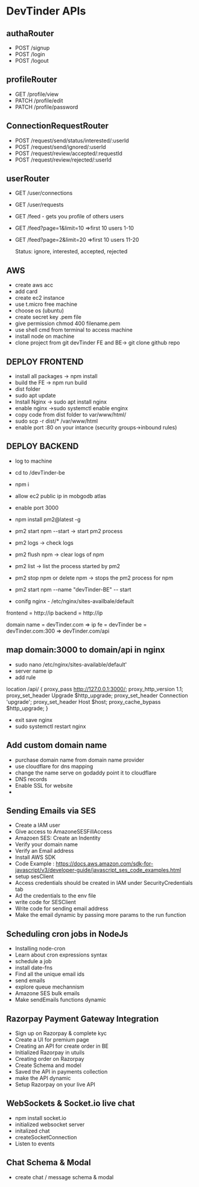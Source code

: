 # DevTinder APIs

## authaRouter

- POST /signup
- POST /login
- POST /logout

## profileRouter

- GET /profile/view
- PATCH /profile/edit
- PATCH /profile/password

## ConnectionRequestRouter

- POST /request/send/status/interested/:userId
- POST /request/send/ignored/:userId
- POST /request/review/accepted/:requestId
- POST /request/review/rejected/:userId

## userRouter

- GET /user/connections
- GET /user/requests
- GET /feed - gets you profile of others users

- GET /feed?page=1&limit=10 =>first 10 users 1-10
- GET /feed?page=2&limit=20 =>first 10 users 11-20

  Status: ignore, interested, accepted, rejected

## AWS

- create aws acc
- add card
- create ec2 instance
- use t.micro free machine
- choose os (ubuntu)
- create secret key .pem file
- give permission chmod 400 filename.pem
- use shell cmd from terminal to access machine
- install node on machine
- clone project from git devTinder FE and BE-> git clone github repo

## DEPLOY FRONTEND

- install all packages -> npm install
- build the FE -> npm run build
- dist folder
- sudo apt update
- Install Nginx -> sudo apt install nginx
- enable nginx ->sudo systemctl enable enginx
- copy code from dist folder to var/www/html/
- sudo scp -r dist/\* /var/www/html
- enable port :80 on your intance (security groups->inbound rules)

## DEPLOY BACKEND

- log to machine
- cd to /devTinder-be
- npm i
- allow ec2 public ip in mobgodb atlas
- enable port 3000
- npm install pm2@latest -g
- pm2 start npm --start -> start pm2 process
- pm2 logs -> check logs
- pm2 flush npm -> clear logs of npm
- pm2 list -> list the process started by pm2
- pm2 stop npm or delete npm -> stops the pm2 process for npm
- pm2 start npm --name "devTinder-BE" -- start

- conifg nginx - /etc/nginx/sites-availbale/default

frontend = http://ip
backend = http://ip

domain name = devTinder.com => ip
fe = devTinder
be = devTinder.com:300 => devTinder.com/api

## map domain:3000 to domain/api in nginx

- sudo nano /etc/nginx/sites-available/default'
- server name ip
- add rule

location /api/ {
proxy_pass http://127.0.0.1:3000/;
proxy_http_version 1.1;
proxy_set_header Upgrade $http_upgrade;
proxy_set_header Connection 'upgrade';
proxy_set_header Host $host;
proxy_cache_bypass $http_upgrade;
}

- exit save nginx
- sudo systemctl restart nginx

## Add custom domain name

- purchase domain name from domain name provider
- use cloudflare for dns mapping
- change the name serve on godaddy point it to cloudflare
- DNS records
- Enable SSL for website
-

## Sending Emails via SES

- Create a IAM user
- Give access to AmazoneSESFillAccess
- Amazoen SES: Create an Indentity
- Verify your domain name
- Verify an Email address
- Install AWS SDK
- Code Example : https://docs.aws.amazon.com/sdk-for-javascript/v3/developer-guide/javascript_ses_code_examples.html
- setup sesClient
- Access credentials should be created in IAM under SecurityCredentials tab
- Ad the credentials to the env file
- write code for SESClient
- Write code for sending email address
- Make the email dynamic by passing more params to the run function

## Scheduling cron jobs in NodeJs

- Installing node-cron
- Learn about cron expressions syntax
- schedule a job
- install date-fns
- Find all the unique email ids
- send emails
- explore queue mechannism
- Amazone SES bulk emails
- Make sendEmails functions dynamic

## Razorpay Payment Gateway Integration

- Sign up on Razorpay & complete kyc
- Create a UI for premium page
- Creating an API for create order in BE
- Initialized Razorpay in utuils
- Creating order on Razorpay
- Create Schema and model
- Saved the API in payments collection
- make the API dynamic
- Setup Razorpay on your live API

## WebSockets & Socket.io live chat

- npm install socket.io
- initialized websocket server
- initalized chat
- createSocketConnection
- Listen to events

## Chat Schema & Modal

- create chat / message schema & modal
